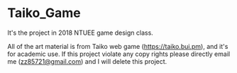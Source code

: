 # Taiko_Game
It's the project in 2018 NTUEE game design class. 

All of the art material is from Taiko web game (https://taiko.bui.pm), and it's for academic use. 
If this project violate any copy rights please directly email me (zz85721@gmail.com) and I will delete this project.

